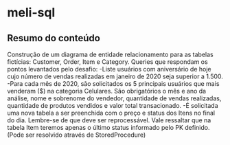 # meli-sql

## Resumo do conteúdo
Construção de um diagrama de entidade relacionamento para as tabelas fictícias: Customer, Order, Item e Category.
Queries que respondam os pontos levantados pelo desafio:
-Liste usuários com aniversário de hoje cujo número de vendas realizadas em janeiro de 2020 seja superior a 1.500.
-Para cada mês de 2020, são solicitados os 5 principais usuários que mais venderam ($) na categoria Celulares. São obrigatórios o mês e ano da análise, nome e sobrenome do vendedor, quantidade de vendas realizadas, quantidade de produtos vendidos e valor total transacionado.
-É solicitada uma nova tabela a ser preenchida com o preço e status dos Itens no final do dia. Lembre-se de que deve ser reprocessável. Vale ressaltar que na tabela Item teremos apenas o último status informado pelo PK definido. (Pode ser resolvido através de StoredProcedure)



